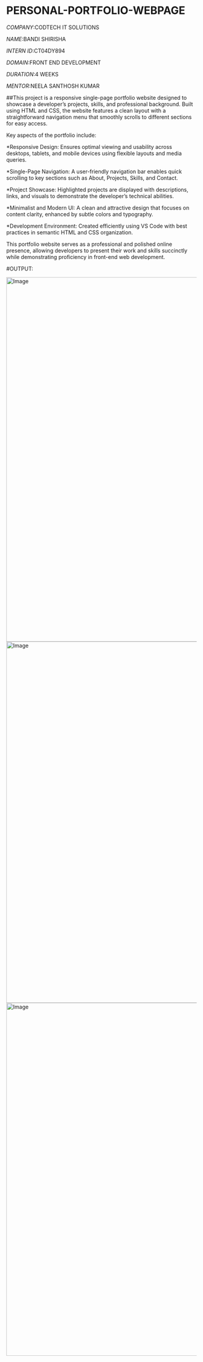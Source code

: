 # PERSONAL-PORTFOLIO-WEBPAGE

*COMPANY*:CODTECH IT SOLUTIONS

*NAME*:BANDI SHIRISHA

*INTERN ID*:CT04DY894

*DOMAIN*:FRONT END DEVELOPMENT

*DURATION*:4 WEEKS

*MENTOR*:NEELA SANTHOSH KUMAR

##This project is a responsive single-page portfolio website designed to showcase a developer’s projects, skills, and professional background. Built using HTML and CSS, the website features a clean layout with a straightforward navigation menu that smoothly scrolls to different sections for easy access.

Key aspects of the portfolio include:

*Responsive Design: Ensures optimal viewing and usability across desktops, tablets, and mobile devices using flexible layouts and media queries.

*Single-Page Navigation: A user-friendly navigation bar enables quick scrolling to key sections such as About, Projects, Skills, and Contact.

*Project Showcase: Highlighted projects are displayed with descriptions, links, and visuals to demonstrate the developer’s technical abilities.

*Minimalist and Modern UI: A clean and attractive design that focuses on content clarity, enhanced by subtle colors and typography.

*Development Environment: Created efficiently using VS Code with best practices in semantic HTML and CSS organization.

This portfolio website serves as a professional and polished online presence, allowing developers to present their work and skills succinctly while demonstrating proficiency in front-end web development.

#OUTPUT:

<img width="1920" height="963" alt="Image" src="https://github.com/user-attachments/assets/4ff99d69-eb0b-4e15-9f09-bb57fe4a153c" />

<img width="1920" height="955" alt="Image" src="https://github.com/user-attachments/assets/1a0fa1b0-b9f7-45a6-8421-b58521abea80" />

<img width="1920" height="933" alt="Image" src="https://github.com/user-attachments/assets/07c7ef2c-9f3c-4f7e-bc47-726cf21bdc42" />
